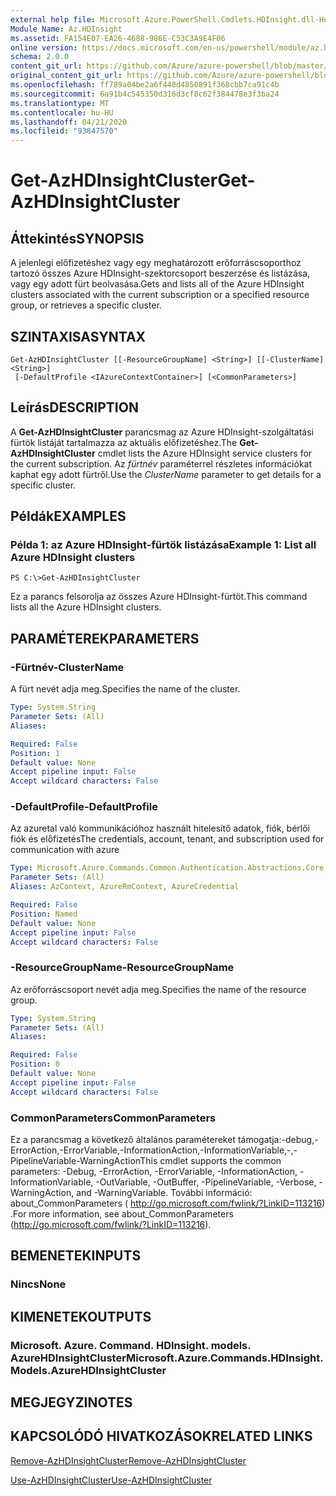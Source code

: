 ```yaml
---
external help file: Microsoft.Azure.PowerShell.Cmdlets.HDInsight.dll-Help.xml
Module Name: Az.HDInsight
ms.assetid: FA154E07-EA26-4688-986E-C53C3A9E4F06
online version: https://docs.microsoft.com/en-us/powershell/module/az.hdinsight/get-azhdinsightcluster
schema: 2.0.0
content_git_url: https://github.com/Azure/azure-powershell/blob/master/src/HDInsight/HDInsight/help/Get-AzHDInsightCluster.md
original_content_git_url: https://github.com/Azure/azure-powershell/blob/master/src/HDInsight/HDInsight/help/Get-AzHDInsightCluster.md
ms.openlocfilehash: ff789a04be2a6f448d4850891f368cbb7ca91c4b
ms.sourcegitcommit: 6a91b4c545350d316d3cf8c62f384478e3f3ba24
ms.translationtype: MT
ms.contentlocale: hu-HU
ms.lasthandoff: 04/21/2020
ms.locfileid: "93847570"
---
```

# <span data-ttu-id="c46e5-101">Get-AzHDInsightCluster</span><span class="sxs-lookup"><span data-stu-id="c46e5-101">Get-AzHDInsightCluster</span></span>

## <span data-ttu-id="c46e5-102">Áttekintés</span><span class="sxs-lookup"><span data-stu-id="c46e5-102">SYNOPSIS</span></span>
<span data-ttu-id="c46e5-103">A jelenlegi előfizetéshez vagy egy meghatározott erőforráscsoporthoz tartozó összes Azure HDInsight-szektorcsoport beszerzése és listázása, vagy egy adott fürt beolvasása.</span><span class="sxs-lookup"><span data-stu-id="c46e5-103">Gets and lists all of the Azure HDInsight clusters associated with the current subscription or a specified resource group, or retrieves a specific cluster.</span></span>

## <span data-ttu-id="c46e5-104">SZINTAXISA</span><span class="sxs-lookup"><span data-stu-id="c46e5-104">SYNTAX</span></span>

```
Get-AzHDInsightCluster [[-ResourceGroupName] <String>] [[-ClusterName] <String>]
 [-DefaultProfile <IAzureContextContainer>] [<CommonParameters>]
```

## <span data-ttu-id="c46e5-105">Leírás</span><span class="sxs-lookup"><span data-stu-id="c46e5-105">DESCRIPTION</span></span>
<span data-ttu-id="c46e5-106">A **Get-AzHDInsightCluster** parancsmag az Azure HDInsight-szolgáltatási fürtök listáját tartalmazza az aktuális előfizetéshez.</span><span class="sxs-lookup"><span data-stu-id="c46e5-106">The **Get-AzHDInsightCluster** cmdlet lists the Azure HDInsight service clusters for the current subscription.</span></span>
<span data-ttu-id="c46e5-107">Az *fürtnév* paraméterrel részletes információkat kaphat egy adott fürtről.</span><span class="sxs-lookup"><span data-stu-id="c46e5-107">Use the *ClusterName* parameter to get details for a specific cluster.</span></span>

## <span data-ttu-id="c46e5-108">Példák</span><span class="sxs-lookup"><span data-stu-id="c46e5-108">EXAMPLES</span></span>

### <span data-ttu-id="c46e5-109">Példa 1: az Azure HDInsight-fürtök listázása</span><span class="sxs-lookup"><span data-stu-id="c46e5-109">Example 1: List all Azure HDInsight clusters</span></span>
```
PS C:\>Get-AzHDInsightCluster
```

<span data-ttu-id="c46e5-110">Ez a parancs felsorolja az összes Azure HDInsight-fürtöt.</span><span class="sxs-lookup"><span data-stu-id="c46e5-110">This command lists all the Azure HDInsight clusters.</span></span>

## <span data-ttu-id="c46e5-111">PARAMÉTEREK</span><span class="sxs-lookup"><span data-stu-id="c46e5-111">PARAMETERS</span></span>

### <span data-ttu-id="c46e5-112">-Fürtnév</span><span class="sxs-lookup"><span data-stu-id="c46e5-112">-ClusterName</span></span>
<span data-ttu-id="c46e5-113">A fürt nevét adja meg.</span><span class="sxs-lookup"><span data-stu-id="c46e5-113">Specifies the name of the cluster.</span></span>

```yaml
Type: System.String
Parameter Sets: (All)
Aliases:

Required: False
Position: 1
Default value: None
Accept pipeline input: False
Accept wildcard characters: False
```

### <span data-ttu-id="c46e5-114">-DefaultProfile</span><span class="sxs-lookup"><span data-stu-id="c46e5-114">-DefaultProfile</span></span>
<span data-ttu-id="c46e5-115">Az azuretal való kommunikációhoz használt hitelesítő adatok, fiók, bérlői fiók és előfizetés</span><span class="sxs-lookup"><span data-stu-id="c46e5-115">The credentials, account, tenant, and subscription used for communication with azure</span></span>

```yaml
Type: Microsoft.Azure.Commands.Common.Authentication.Abstractions.Core.IAzureContextContainer
Parameter Sets: (All)
Aliases: AzContext, AzureRmContext, AzureCredential

Required: False
Position: Named
Default value: None
Accept pipeline input: False
Accept wildcard characters: False
```

### <span data-ttu-id="c46e5-116">-ResourceGroupName</span><span class="sxs-lookup"><span data-stu-id="c46e5-116">-ResourceGroupName</span></span>
<span data-ttu-id="c46e5-117">Az erőforráscsoport nevét adja meg.</span><span class="sxs-lookup"><span data-stu-id="c46e5-117">Specifies the name of the resource group.</span></span>

```yaml
Type: System.String
Parameter Sets: (All)
Aliases:

Required: False
Position: 0
Default value: None
Accept pipeline input: False
Accept wildcard characters: False
```

### <span data-ttu-id="c46e5-118">CommonParameters</span><span class="sxs-lookup"><span data-stu-id="c46e5-118">CommonParameters</span></span>
<span data-ttu-id="c46e5-119">Ez a parancsmag a következő általános paramétereket támogatja:-debug,-ErrorAction,-ErrorVariable,-InformationAction,-InformationVariable,-,-PipelineVariable-WarningAction</span><span class="sxs-lookup"><span data-stu-id="c46e5-119">This cmdlet supports the common parameters: -Debug, -ErrorAction, -ErrorVariable, -InformationAction, -InformationVariable, -OutVariable, -OutBuffer, -PipelineVariable, -Verbose, -WarningAction, and -WarningVariable.</span></span> <span data-ttu-id="c46e5-120">További információ: about_CommonParameters ( http://go.microsoft.com/fwlink/?LinkID=113216) .</span><span class="sxs-lookup"><span data-stu-id="c46e5-120">For more information, see about_CommonParameters (http://go.microsoft.com/fwlink/?LinkID=113216).</span></span>

## <span data-ttu-id="c46e5-121">BEMENETEK</span><span class="sxs-lookup"><span data-stu-id="c46e5-121">INPUTS</span></span>

### <span data-ttu-id="c46e5-122">Nincs</span><span class="sxs-lookup"><span data-stu-id="c46e5-122">None</span></span>

## <span data-ttu-id="c46e5-123">KIMENETEK</span><span class="sxs-lookup"><span data-stu-id="c46e5-123">OUTPUTS</span></span>

### <span data-ttu-id="c46e5-124">Microsoft. Azure. Command. HDInsight. models. AzureHDInsightCluster</span><span class="sxs-lookup"><span data-stu-id="c46e5-124">Microsoft.Azure.Commands.HDInsight.Models.AzureHDInsightCluster</span></span>

## <span data-ttu-id="c46e5-125">MEGJEGYZI</span><span class="sxs-lookup"><span data-stu-id="c46e5-125">NOTES</span></span>

## <span data-ttu-id="c46e5-126">KAPCSOLÓDÓ HIVATKOZÁSOK</span><span class="sxs-lookup"><span data-stu-id="c46e5-126">RELATED LINKS</span></span>

[<span data-ttu-id="c46e5-127">Remove-AzHDInsightCluster</span><span class="sxs-lookup"><span data-stu-id="c46e5-127">Remove-AzHDInsightCluster</span></span>](./Remove-AzHDInsightCluster.md)

[<span data-ttu-id="c46e5-128">Use-AzHDInsightCluster</span><span class="sxs-lookup"><span data-stu-id="c46e5-128">Use-AzHDInsightCluster</span></span>](./Use-AzHDInsightCluster.md)


